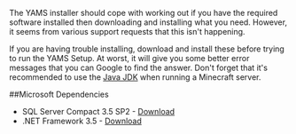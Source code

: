The YAMS installer should cope with working out if you have the required software installed then downloading and installing what you need.  However, it seems from various support requests that this isn't happening.

If you are having trouble installing, download and install these before trying to run the YAMS Setup.  At worst, it will give you some better error messages that you can Google to find the answer.  Don't forget that it's recommended to use the [Java JDK](http://www.oracle.com/technetwork/java/javase/downloads/jdk7-downloads-1880260.html) when running a Minecraft server.

##Microsoft Dependencies
  * SQL Server Compact 3.5 SP2 - [Download](http://www.microsoft.com/en-us/download/details.aspx?id=5783)
  * .NET Framework 3.5 - [Download](http://www.microsoft.com/en-us/download/details.aspx?id=21)
